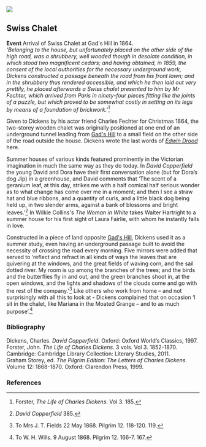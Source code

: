 <a href="https://dev.visual-essays.app"><img src="https://dev-visual-essays.netlify.app/images/ve-button.png"></a>
<param ve-config title="Charles Dickens's Swiss Chalet" author="Professor Carolyn Oulton" layout="vtl" banner="images/Grammar_School_Gate_Rochester.jpg">

<param ve-entity eid="Q729006" aliases="Chatham">
<param ve-entity eid="Q5068781" aliases="Chalk">
<param ve-entity eid="Q507517" aliases="Rochester">

## Swiss Chalet

**Event**  Arrival of Swiss Chalet at Gad's Hill in 1864.   
_‘Belonging to the house, but unfortunately placed on the other side of the high road, was a shrubbery, well wooded though in desolate condition, in which stood two magnificent cedars; and having obtained, in 1859, the consent of the local authorities for the necessary underground work, Dickens constructed a passage beneath the road from his front lawn; and in the shrubbery thus rendered accessible, and which he then laid out very prettily, he placed afterwards a Swiss chalet presented to him by Mr Fechter, which arrived from Paris in ninety-four pieces fitting like the joints of a puzzle, but which proved to be somewhat costly in setting on its legs by means of a foundation of brickwork.’_[^ref1] 
<param ve-image url="images/swiss chalet1.jpg" label="The Chalet at Gadshill Rochester, Kent Source: Forster, II, 153">

Given to Dickens by his actor friend Charles Fechter for Christmas 1864, the two-storey wooden chalet was originally positioned at one end of an underground tunnel leading from [Gad's Hill](dickens-gads-hill) to a small field on the other side of the road outside the house. Dickens wrote the last words of [_Edwin Drood_](/dickens/edwin-drood-curated-walk) here.
<param ve-image url="https://stor.artstor.org/stor/5c3cfffa-911e-44cf-ab35-28b94bf80418" label="Gad's Hill, Rochester" attribution="Benjamin Mortley">

Summer houses of various kinds featured prominently in the Victorian imagination in much the same way as they do today. In _David Copperfield_ the young David and Dora have their first conversation alone (but for Dora’s dog Jip) in a greenhouse, and David comments that ‘The scent of a geranium leaf, at this day, strikes me with a half comical half serious wonder as to what change has come over me in a moment; and then I see a straw hat and blue ribbons, and a quantity of curls, and a little black dog being held up, in two slender arms, against a bank of blossoms and bright leaves.’[^ref2] In Wilkie Collins's _The Woman in White_ takes Walter Hartright to a summer house for his first sight of Laura Fairlie, with whom he instantly falls in love.
<param ve-image url="https://upload.wikimedia.org/wikipedia/commons/5/51/Dora_Spenlow_from_David_Copperfield_art_by_Frank_Reynolds.jpg" label="Artwork by Frank Reynolds (1876-1953)" attribution="Public domain, via Wikimedia Commons">

Constructed in a piece of land opposite [Gad's Hill](dickens-gads-hill), Dickens used it as a summer study, even having an underground passage built to avoid the necessity of crossing the road every morning. Five mirrors were added that served to ‘reflect and refract in all kinds of ways the leaves that are quivering at the windows, and the great fields of waving corn, and the sail dotted river. My room is up among the branches of the trees; and the birds and the butterflies fly in and out, and the green branches shoot in, at the open windows, and the lights and shadows of the clouds come and go with the rest of the company.’[^ref3] Like others who work from home – and not surprisingly with all this to look at - Dickens complained that on occasion ‘I sit in the chalet, like Mariana in the Moated Grange – and to as much purpose’.[^ref4]
<param ve-image url="https://stor.artstor.org/stor/11fbd10c-4977-45e6-8713-df4c593a5574" label="Dickens's Writing Chalet" attribution="Benjamin Mortley">

### Bibliography

Dickens, Charles. _David Copperfield_. Oxford: Oxford World’s Classics, 1997.   
Forster, John. _The Life of Charles Dickens_. 3 vols. Vol 3. 1852-1870. Cambridge: Cambridge Library Collection: Literary Studies, 2011.   
Graham Storey, ed. _The Pilgrim Edition: The Letters of Charles Dickens_. Volume 12: 1868-1870. Oxford: Clarendon Press, 1999.   

### References

[^ref1]: Forster, _The Life of Charles Dickens_. Vol 3. 185.   
[^ref2]: _David Copperfield_ 385.   
[^ref3]: To Mrs J. T. Fields 22 May 1868. Pilgrim 12. 118-120. 119.    
[^ref4]: To W. H. Wills. 9 August 1868. Pilgrim 12. 166-7. 167.   
